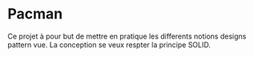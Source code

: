 # Pacman
Ce projet à pour but de mettre en pratique les differents notions designs pattern vue. La conception se veux respter la principe 
SOLID.
